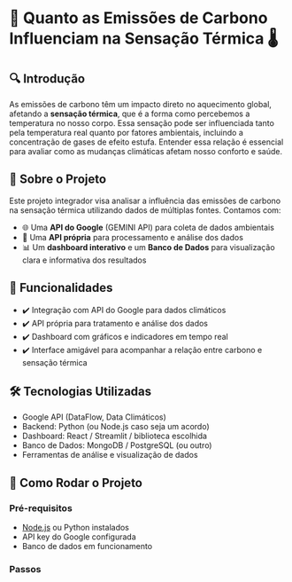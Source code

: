 # 🌿 Quanto as Emissões de Carbono Influenciam na Sensação Térmica 🌡️

## 🔍 Introdução
As emissões de carbono têm um impacto direto no aquecimento global, afetando a **sensação térmica**, que é a forma como percebemos a temperatura no nosso corpo. Essa sensação pode ser influenciada tanto pela temperatura real quanto por fatores ambientais, incluindo a concentração de gases de efeito estufa. Entender essa relação é essencial para avaliar como as mudanças climáticas afetam nosso conforto e saúde.

## 🚀 Sobre o Projeto
Este projeto integrador visa analisar a influência das emissões de carbono na sensação térmica utilizando dados de múltiplas fontes. Contamos com:

- 🌐 Uma **API do Google** (GEMINI API) para coleta de dados ambientais
- 🔧 Uma **API própria** para processamento e análise dos dados
- 📊 Um **dashboard interativo** e um **Banco de Dados** para visualização clara e informativa dos resultados

## 🎯 Funcionalidades
- ✔️ Integração com API do Google para dados climáticos
- ✔️ API própria para tratamento e análise dos dados
- ✔️ Dashboard com gráficos e indicadores em tempo real
- ✔️ Interface amigável para acompanhar a relação entre carbono e sensação térmica

## 🛠️ Tecnologias Utilizadas
- Google API (DataFlow, Data Climáticos)
- Backend: Python (ou Node.js caso seja um acordo)
- Dashboard: React / Streamlit / biblioteca escolhida
- Banco de Dados: MongoDB / PostgreSQL (ou outro)
- Ferramentas de análise e visualização de dados

## 🚀 Como Rodar o Projeto

### Pré-requisitos
- [Node.js](https://nodejs.org/) ou Python instalados
- API key do Google configurada
- Banco de dados em funcionamento

### Passos
